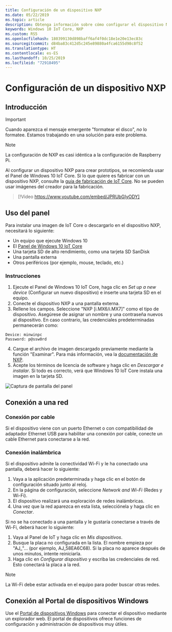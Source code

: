```yaml
---
title: Configuración de un dispositivo NXP
ms.date: 05/22/2019
ms.topic: article
description: Obtenga información sobre cómo configurar el dispositivo NXP con Windows 10 IoT Core.
keywords: Windows 10 IoT Core, NXP
ms.custom: RS5
ms.openlocfilehash: 180399130d898baff6af4f0dc18e1e20e13ec83c
ms.sourcegitcommit: d84ba83c412d5c245e89880a4fca6155d98c8f52
ms.translationtype: HT
ms.contentlocale: es-ES
ms.lasthandoff: 10/25/2019
ms.locfileid: "72918495"
---
```

# <a name="setting-up-a-nxp-device"></a>Configuración de un dispositivo NXP

## <a name="overview"></a>Introducción

> [!IMPORTANT]
> Cuando aparezca el mensaje emergente "formatear el disco", _no_ lo formatee. Estamos trabajando en una solución para este problema.

> [!NOTE]
> La configuración de NXP es casi idéntica a la configuración de Raspberry Pi.

Al configurar un dispositivo NXP para crear prototipos, se recomienda usar el Panel de Windows 10 IoT Core. Si lo que quiere es fabricar con un dispositivo NXP, consulte la [guía de fabricación de IoT Core](https://docs.microsoft.com/en-us/windows-hardware/manufacture/iot/iot-core-manufacturing-guide). No se pueden usar imágenes del creador para la fabricación.
<br>
> [!Video https://www.youtube.com/embed/JPRUbGIyODY]

## <a name="using-the-dashboard"></a>Uso del panel

Para instalar una imagen de IoT Core o descargarlo en el dispositivo NXP, necesitará lo siguiente:
* Un equipo que ejecute Windows 10 
* El [Panel de Windows 10 IoT Core](https://docs.microsoft.com/windows/iot-core/downloads)
* Una tarjeta SD de alto rendimiento, como una tarjeta SD SanDisk
* Una pantalla externa
* Otros periféricos (por ejemplo, mouse, teclado, etc.)

### <a name="instructions"></a>Instrucciones

1. Ejecute el Panel de Windows 10 IoT Core, haga clic en *Set up a new device* (Configurar un nuevo dispositivo) e inserte una tarjeta SD en el equipo.
2. Conecte el dispositivo NXP a una pantalla externa.
3. Rellene los campos. Seleccione "NXP [i.MX6/i.MX7]" como el tipo de dispositivo. Asegúrese de asignar un nombre y una contraseña nuevos al dispositivo. En caso contrario, las credenciales predeterminadas permanecerán como:

```
Device: minwinpc
Password: p@ssw0rd
```

4. Cargue el archivo de imagen descargado previamente mediante la función "Examinar". Para más información, vea la [documentación de NXP](https://docs.microsoft.com/en-us/windows/iot-core/learn-about-hardware/iotnxp).
5. Acepte los términos de licencia de software y haga clic en *Descargar e instalar*. Si todo es correcto, verá que Windows 10 IoT Core instala una imagen en la tarjeta SD.

![Captura de pantalla del panel](../media/DeviceSetup/Dashboard-Screenshot.jpg)


## <a name="connect-to-a-network"></a>Conexión a una red
### <a name="wired-connection"></a>Conexión por cable
Si el dispositivo viene con un puerto Ethernet o con compatibilidad de adaptador Ethernet USB para habilitar una conexión por cable, conecte un cable Ethernet para conectarse a la red.

### <a name="wireless-connection"></a>Conexión inalámbrica
Si el dispositivo admite la conectividad Wi-Fi y le ha conectado una pantalla, deberá hacer lo siguiente:

1. Vaya a la aplicación predeterminada y haga clic en el botón de configuración situado junto al reloj.
2. En la página de configuración, seleccione _Network and Wi-Fi_ (Redes y Wi-Fi).
3. El dispositivo realizará una exploración de redes inalámbricas.
4. Una vez que la red aparezca en esta lista, selecciónela y haga clic en _Conectar_.

Si no se ha conectado a una pantalla y le gustaría conectarse a través de Wi-Fi, deberá hacer lo siguiente:

1. Vaya al Panel de IoT y haga clic en _Mis dispositivos_.
2. Busque la placa no configurada en la lista. El nombre empieza por "AJ_"… (por ejemplo, AJ_58EA6C68). Si la placa no aparece después de unos minutos, intente reiniciarla.
3. Haga clic en _Configurar dispositivo_ y escriba las credenciales de red. Esto conectará la placa a la red.

> [!NOTE]
> La Wi-Fi debe estar activada en el equipo para poder buscar otras redes.

## <a name="connect-to-windows-device-portal"></a>Conexión al Portal de dispositivos Windows

Use el [Portal de dispositivos Windows](../manage-your-device/DevicePortal.md) para conectar el dispositivo mediante un explorador web. El portal de dispositivos ofrece funciones de configuración y administración de dispositivos muy útiles. 

